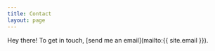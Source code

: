 ```yaml
---
title: Contact
layout: page
---
```


Hey there! To get in touch, [send me an email](mailto:{{ site.email }}).

